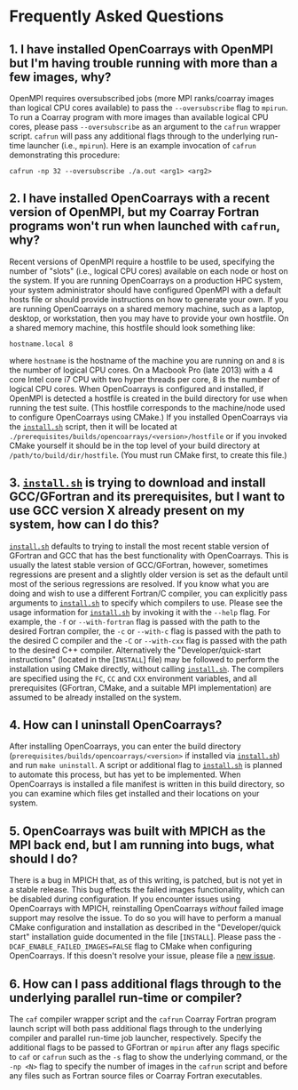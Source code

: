 Frequently Asked Questions
==========================

## 1. I have installed OpenCoarrays with OpenMPI but I'm having trouble running with more than a few images, why? ##

OpenMPI requires oversubscribed jobs (more MPI ranks/coarray
images than logical CPU cores available) to pass the
`--oversubscribe` flag to `mpirun`. To run a Coarray program with
more images than available logical CPU cores, please pass
`--oversubscribe` as an argument to the `cafrun` wrapper
script. `cafrun` will pass any additional flags through to the
underlying run-time launcher (i.e., `mpirun`). Here is an example
invocation of `cafrun` demonstrating this procedure:

```
cafrun -np 32 --oversubscribe ./a.out <arg1> <arg2>
```

## 2. I have installed OpenCoarrays with a recent version of OpenMPI, but my Coarray Fortran programs won't run when launched with `cafrun`, why? ##

Recent versions of OpenMPI require a hostfile to be used,
specifying the number of "slots" (i.e., logical CPU cores)
available on each node or host on the system. If you are running
OpenCoarrays on a production HPC system, your system
administrator should have configured OpenMPI with a default hosts
file or should provide instructions on how to generate your
own. If you are running OpenCoarrays on a shared memory machine,
such as a laptop, desktop, or workstation, then you may have to
provide your own hostfile. On a shared memory machine, this
hostfile should look something like:

```
hostname.local 8
```

where `hostname` is the hostname of the machine you are running on
and `8` is the number of logical CPU cores. On a Macbook Pro (late
2013) with a 4 core Intel core i7 CPU with two hyper threads per
core, 8 is the number of logical CPU cores. When OpenCoarrays is
configured and installed, if OpenMPI is detected a hostfile is
created in the build directory for use when running the test
suite. (This hostfile corresponds to the machine/node used to
configure OpenCoarrays using CMake.) If you installed OpenCoarrays
via the [`install.sh`] script, then it will be located at
`./prerequisites/builds/opencoarrays/<version>/hostfile` or if you
invoked CMake yourself it should be in the top level of your build
directory at `/path/to/build/dir/hostfile`. (You must run CMake
first, to create this file.)

## 3. [`install.sh`] is trying to download and install GCC/GFortran and its prerequisites, but I want to use GCC version X already present on my system, how can I do this? ##

[`install.sh`] defaults to trying to install the most recent stable
version of GFortran and GCC that has the best functionality with
OpenCoarrays. This is usually the latest stable version of
GCC/GFortran, however, sometimes regressions are present and a
slightly older version is set as the default until most of the serious
regressions are resolved. If you know what you are doing and wish to
use a different Fortran/C compiler, you can explicitly pass arguments
to [`install.sh`] to specify which compilers to use. Please see the
usage information for [`install.sh`] by invoking it with the `--help`
flag. For example, the `-f` or `--with-fortran` flag is passed with
the path to the desired Fortran compiler, the `-c` or `--with-c` flag
is passed with the path to the desired C compiler and the `-C` or
`--with-cxx` flag is passed with the path to the desired C++
compiler. Alternatively the "Developer/quick-start instructions"
(located in the [`INSTALL`] file) may be followed to perform the
installation using CMake directly, without calling [`install.sh`]. The
compilers are specified using the `FC`, `CC` and `CXX` environment
variables, and all prerequisites (GFortran, CMake, and a suitable MPI
implementation) are assumed to be already installed on the system.

## 4. How can I uninstall OpenCoarrays? ##

After installing OpenCoarrays, you can enter the build directory
(`prerequisites/builds/opencoarrays/<version>` if installed via
[`install.sh`]) and run `make uninstall`. A script or additional flag
to [`install.sh`] is planned to automate this process, but has yet to
be implemented. When OpenCoarrays is installed a file manifest is
written in this build directory, so you can examine which files get
installed and their locations on your system.

## 5. OpenCoarrays was built with MPICH as the MPI back end, but I am running into bugs, what should I do? ##

There is a bug in MPICH that, as of this writing, is patched, but is
not yet in a stable release. This bug effects the failed images
functionality, which can be disabled during configuration. If you
encounter issues using OpenCoarrays with MPICH, reinstalling
OpenCoarrays _without_ failed image support may resolve the issue. To
do so you will have to perform a manual CMake configuration and
installation as described in the "Developer/quick start" installation
guide documented in the file [`INSTALL`]. Please pass the
`-DCAF_ENABLE_FAILED_IMAGES=FALSE` flag to CMake when configuring
OpenCoarrays. If this doesn't resolve your issue, please file a
[new issue].

## 6. How can I pass additional flags through to the underlying parallel run-time or compiler? ##

The `caf` compiler wrapper script and the `cafrun` Coarray Fortran
program launch script will both pass additional flags through to
the underlying compiler and parallel run-time job launcher,
respectively. Specify the additional flags to be passed to
GFortran or `mpirun` after any flags specific to `caf` or `cafrun`
such as the `-s` flag to show the underlying command, or the `-np <N>`
flag to specify the number of images in the `cafrun` script and before
any files such as Fortran source files or Coarray Fortran executables.

[`install.sh`]: https://github.com/sourceryinstitute/OpenCoarrays/blob/master/install.sh
[`INSTALL']: https://github.com/sourceryinstitute/OpenCoarrays/blob/master/INSTALL
[new issue]: https://github.com/sourceryinstitute/OpenCoarrays/issues/new
